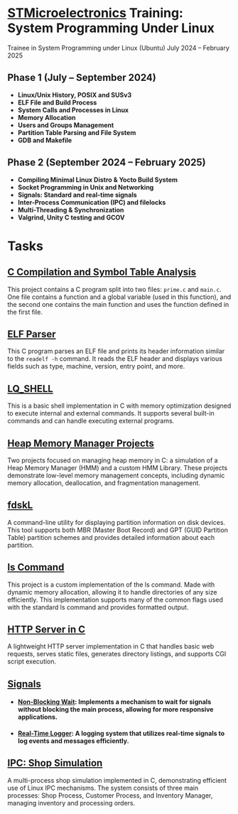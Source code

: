 # [STMicroelectronics](https://github.com/STMicroelectronics) Training: System Programming Under Linux

Trainee in System Programming under Linux (Ubuntu)
July 2024 – February 2025

## Phase 1 (July – September 2024)
- **Linux/Unix History, POSIX and SUSv3**
- **ELF File and Build Process**
- **System Calls and Processes in Linux**
- **Memory Allocation**
- **Users and Groups Management**
- **Partition Table Parsing and File System**
- **GDB and Makefile**

## Phase 2 (September 2024 – February 2025)
- **Compiling Minimal Linux Distro & Yocto Build System**
- **Socket Programming in Unix and Networking**
- **Signals: Standard and real-time signals**
- **Inter-Process Communication (IPC) and filelocks**
- **Multi-Threading & Synchronization**
- **Valgrind, Unity C testing and GCOV**

# Tasks

## [C Compilation and Symbol Table Analysis](C_Compilation_and_Symbol_Analysis)
This project contains a C program split into two files: `prime.c` and `main.c`. One file contains a function and a global variable (used in this function), and the second one contains the main function and uses the function defined in the first file.

## [ELF Parser](Elf_parser)
This C program parses an ELF file and prints its header information similar to the `readelf -h` command. It reads the ELF header and displays various fields such as type, machine, version, entry point, and more.

## [LQ_SHELL](LQ_SHELL)

This is a basic shell implementation in C with memory optimization designed to execute internal and external commands. It supports several built-in commands and can handle executing external programs.

## [Heap Memory Manager Projects](https://github.com/Belal0066/Heap-Memory-Manager/blob/main/README.md)

Two projects focused on managing heap memory in C: a simulation of a Heap Memory Manager (HMM) and a custom HMM Library. These projects demonstrate low-level memory management concepts, including dynamic memory allocation, deallocation, and fragmentation management.

## [fdskL](fdisk_l)

A command-line utility for displaying partition information on disk devices. This tool supports both MBR (Master Boot Record) and GPT (GUID Partition Table) partition schemes and provides detailed information about each partition.

## [ls Command](ls_cmd)
This project is a custom implementation of the ls command. Made with dynamic memory allocation, allowing it to handle directories of any size efficiently. This implementation supports many of the common flags used with the standard ls command and provides formatted output.

## [HTTP Server in C](https://github.com/Belal0066/HTTP_server_C)
A lightweight HTTP server implementation in C that handles basic web requests, serves static files, generates directory listings, and supports CGI script execution.

## [Signals](Signals)
- #### [Non-Blocking Wait](Signals/Non-Blocking_Wait): Implements a mechanism to wait for signals without blocking the main process, allowing for more responsive applications.
- #### [Real-Time Logger](Signals/real-time_logger): A logging system that utilizes real-time signals to log events and messages efficiently.


## [IPC: Shop Simulation](IPC)
A multi-process shop simulation implemented in C, demonstrating efficient use of Linux IPC mechanisms. The system consists of three main processes: Shop Process, Customer Process, and Inventory Manager, managing inventory and processing orders.
